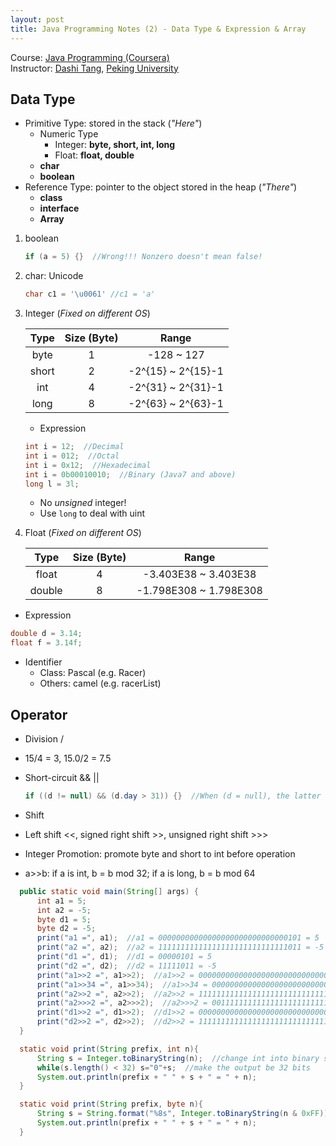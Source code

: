 ```yaml
---
layout: post
title: Java Programming Notes (2) - Data Type & Expression & Array
---
```

Course: [Java Programming (Coursera)](https://class.coursera.org/pkujava-001)  
Instructor: [Dashi Tang](https://www.coursera.org/instructor/~3838), [Peking University](http://english.pku.edu.cn/)

## Data Type
* Primitive Type: stored in the stack (_"Here"_)
  * Numeric Type
     * Integer: **byte, short, int, long**
     * Float: **float, double**
  * **char**
  * **boolean**
* Reference Type: pointer to the object stored in the heap (_"There"_)
  * **class**
  * **interface**
  * **Array**

1. boolean
 
    ```java
    if (a = 5) {}  //Wrong!!! Nonzero doesn't mean false!
    ```
2. char: Unicode
 
    ```java
    char c1 = '\u0061' //c1 = 'a'
    ```
3. Integer (_Fixed on different OS_)
 
    | Type | Size (Byte) | Range |
    | :---: | :---: | :---: |
    | byte | 1 | -128 ~ 127 |
    | short | 2 | -2^{15} ~ 2^{15}-1 |
    | int | 4 | -2^{31} ~ 2^{31}-1 |
    | long | 8 | -2^{63} ~ 2^{63}-1 |

   * Expression
  
    ```java
    int i = 12;  //Decimal
    int i = 012;  //Octal
    int i = 0x12;  //Hexadecimal
    int i = 0b00010010;  //Binary (Java7 and above)
    long l = 3l;
    ```
   * No _unsigned_ integer!
    * Use ```long``` to deal with uint 

4. Float (_Fixed on different OS_)
    
    | Type | Size (Byte) | Range |
    | :---: | :---: | :---: |
    | float | 4 | -3.403E38 ~ 3.403E38 |
    | double | 8 | -1.798E308 ~ 1.798E308 |

  * Expression
  
   ```java
   double d = 3.14;
   float f = 3.14f;
   ```
 
* Identifier
  *  Class: Pascal (e.g. Racer)
  *  Others: camel (e.g. racerList)

## Operator
* Division /
 * 15/4 = 3, 15.0/2 = 7.5
* Short-circuit && ||

  ```java
  if ((d != null) && (d.day > 31)) {}  //When (d = null), the latter will not be evaluated
  ```
* Shift
 *  Left shift <<, signed right shift >>, unsigned right shift >>>
 *  Integer Promotion: promote byte and short to int before operation
 *  a>>b: if a is int, b = b mod 32; if a is long, b = b mod 64
 
  ```java
    public static void main(String[] args) {
        int a1 = 5;
        int a2 = -5;
        byte d1 = 5;
        byte d2 = -5;
        print("a1 =", a1);  //a1 = 00000000000000000000000000000101 = 5
        print("a2 =", a2);  //a2 = 11111111111111111111111111111011 = -5
        print("d1 =", d1);  //d1 = 00000101 = 5
        print("d2 =", d2);  //d2 = 11111011 = -5
        print("a1>>2 =", a1>>2);  //a1>>2 = 00000000000000000000000000000001 = 1
        print("a1>>34 =", a1>>34);  //a1>>34 = 00000000000000000000000000000001 = 1
        print("a2>>2 =", a2>>2);  //a2>>2 = 11111111111111111111111111111110 = -2
        print("a2>>>2 =", a2>>>2);  //a2>>>2 = 00111111111111111111111111111110 = 1073741822
        print("d1>>2 =", d1>>2);  //d1>>2 = 00000000000000000000000000000001 = 1
        print("d2>>2 =", d2>>2);  //d2>>2 = 11111111111111111111111111111110 = -2
    }

    static void print(String prefix, int n){
        String s = Integer.toBinaryString(n);  //change int into binary string
        while(s.length() < 32) s="0"+s;  //make the output be 32 bits
        System.out.println(prefix + " " + s + " = " + n);
    }

    static void print(String prefix, byte n){
        String s = String.format("%8s", Integer.toBinaryString(n & 0xFF)).replace(' ', '0');  //make the output be 8 bits
        System.out.println(prefix + " " + s + " = " + n);
    }
  ```
